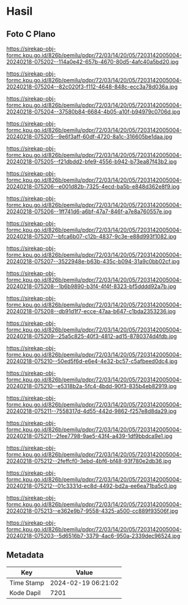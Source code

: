 # Hasil

## Foto C Plano

https://sirekap-obj-formc.kpu.go.id/826b/pemilu/pdpr/72/03/14/20/05/7203142005004-20240218-075202--114a0e42-657b-4670-80d5-4afc40a5bd20.jpg

https://sirekap-obj-formc.kpu.go.id/826b/pemilu/pdpr/72/03/14/20/05/7203142005004-20240218-075204--82c020f3-f112-4648-848c-ecc3a78d036a.jpg

https://sirekap-obj-formc.kpu.go.id/826b/pemilu/pdpr/72/03/14/20/05/7203142005004-20240218-075204--37580b84-6684-4b05-a10f-b94979c0706d.jpg

https://sirekap-obj-formc.kpu.go.id/826b/pemilu/pdpr/72/03/14/20/05/7203142005004-20240218-075205--9e6f3aff-60df-4720-8a1c-316605be1daa.jpg

https://sirekap-obj-formc.kpu.go.id/826b/pemilu/pdpr/72/03/14/20/05/7203142005004-20240218-075205--f21dbdd2-bfe9-4556-b942-b73ea87f43b2.jpg

https://sirekap-obj-formc.kpu.go.id/826b/pemilu/pdpr/72/03/14/20/05/7203142005004-20240218-075206--e001d82b-7325-4ecd-ba5b-e848d362e8f9.jpg

https://sirekap-obj-formc.kpu.go.id/826b/pemilu/pdpr/72/03/14/20/05/7203142005004-20240218-075206--1ff741d6-a6bf-47a7-846f-a7e8a760557e.jpg

https://sirekap-obj-formc.kpu.go.id/826b/pemilu/pdpr/72/03/14/20/05/7203142005004-20240218-075207--bfca6b07-c12b-4837-9c3e-e88d993f1082.jpg

https://sirekap-obj-formc.kpu.go.id/826b/pemilu/pdpr/72/03/14/20/05/7203142005004-20240218-075207--3522948e-b63b-435c-b094-31a9c0bb02cf.jpg

https://sirekap-obj-formc.kpu.go.id/826b/pemilu/pdpr/72/03/14/20/05/7203142005004-20240218-075208--1b6b9890-b3f4-4f4f-8323-bf5dddd92a7b.jpg

https://sirekap-obj-formc.kpu.go.id/826b/pemilu/pdpr/72/03/14/20/05/7203142005004-20240218-075208--db91d1f7-ecce-47aa-b647-c1bda2353236.jpg

https://sirekap-obj-formc.kpu.go.id/826b/pemilu/pdpr/72/03/14/20/05/7203142005004-20240218-075209--25a5c825-40f3-4812-ad15-8780374d4fdb.jpg

https://sirekap-obj-formc.kpu.go.id/826b/pemilu/pdpr/72/03/14/20/05/7203142005004-20240218-075210--50ed5f6d-e6e4-4e32-bc57-c5afbeed0dc4.jpg

https://sirekap-obj-formc.kpu.go.id/826b/pemilu/pdpr/72/03/14/20/05/7203142005004-20240218-075210--e5318b2a-5fc4-4bdd-90f3-835b4eb82919.jpg

https://sirekap-obj-formc.kpu.go.id/826b/pemilu/pdpr/72/03/14/20/05/7203142005004-20240218-075211--7558317d-4d55-442d-9862-f257e8d8da29.jpg

https://sirekap-obj-formc.kpu.go.id/826b/pemilu/pdpr/72/03/14/20/05/7203142005004-20240218-075211--2fee7798-9ae5-43f4-a439-1df9bbdca9e1.jpg

https://sirekap-obj-formc.kpu.go.id/826b/pemilu/pdpr/72/03/14/20/05/7203142005004-20240218-075212--2feffcf0-3ebd-4bf6-bf48-93f780e2db36.jpg

https://sirekap-obj-formc.kpu.go.id/826b/pemilu/pdpr/72/03/14/20/05/7203142005004-20240218-075212--01c3331d-ec8d-4492-bd2a-ee6ea71ba5c0.jpg

https://sirekap-obj-formc.kpu.go.id/826b/pemilu/pdpr/72/03/14/20/05/7203142005004-20240218-075213--e362e9b7-9558-4325-a500-cc889f93506f.jpg

https://sirekap-obj-formc.kpu.go.id/826b/pemilu/pdpr/72/03/14/20/05/7203142005004-20240218-075203--5d6516b7-3379-4ac6-950a-2339dec96524.jpg


## Metadata

| Key        | Value               |
| ---------- | ------------------- |
| Time Stamp | 2024-02-19 06:21:02 |
| Kode Dapil | 7201                |




